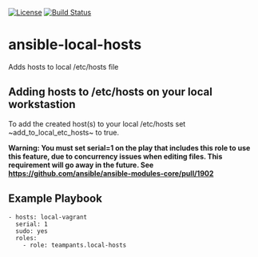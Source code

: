 [![License](http://img.shields.io/:license-apache-blue.svg)](http://www.apache.org/licenses/LICENSE-2.0.html)
[![Build Status](https://travis-ci.org/teampants/ansible-local-hosts.svg?branch=develop)](https://travis-ci.org/teampants/ansible-local-hosts)
# ansible-local-hosts
Adds hosts to local /etc/hosts file

## Adding hosts to /etc/hosts on your local workstastion
To add the created host(s) to your local /etc/hosts set ~add_to_local_etc_hosts~ to true.

**Warning: You must set serial=1 on the play that includes this role to use this feature, due to concurrency issues when
editing files. This requirement will go away in the future. See https://github.com/ansible/ansible-modules-core/pull/1902**

## Example Playbook

~~~
- hosts: local-vagrant
  serial: 1
  sudo: yes
  roles:
    - role: teampants.local-hosts
~~~
